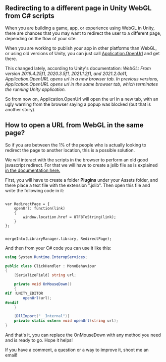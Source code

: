 ## Redirecting to a different page in Unity WebGL from C# scripts

When you are building a game, app, or experience using WebGL in Unity, there are chances that you may want to redirect the user to a different page, depending on the flow of your site.

When you are working to publish your app in other platforms than WebGL, or using old versions of Unity, you can just call <a href="https://docs.unity3d.com/ScriptReference/Application.OpenURL.html" target="_blank">Application.OpenUrl</a> and get there.

This changed lately, according to Unity's documentation: <i>WebGL: From version 2019.4.25f1, 2020.3.5f1, 2021.1.2f1, and 2021.2.0a11, Application.OpenURL opens url in a new browser tab. In previous versions, Application.OpenURL opens url in the same browser tab, which terminates the running Unity application.</i>

So from now on, Application.OpenUrl will open the url in a new tab, with an ugly warning from the browser saying a popup was blocked (but that is another story).

<h2>How to open a URL from WebGL in the same page?</h2>

So if you are between the 1% of the people who is actually looking to redirect the page to another location, this is a possible solution.

We will interact with the scripts in the browser to perform an old good javascript redirect. For that we will have to create a jslib file as is explained <a href="https://docs.unity3d.com/Manual/webgl-interactingwithbrowserscripting.html" target="_blank">in the documentation here.</a>

First, you will have to create a folder <b>Plugins</b> under your Assets folder, and there place a text file with the extension ".jslib". Then open this file and write the following code in it: 

<code>
var RedirectPage = {
    openUrl: function(link)
    {
        window.location.href = UTF8ToString(link);
    }
};

mergeInto(LibraryManager.library, RedirectPage);
</code>

And then from your C# code you can use it like this:

```csharp
using System.Runtime.InteropServices;

public class ClickHandler : MonoBehaviour
{
    [SerializeField] string url;

    private void OnMouseDown()
    {
#if !UNITY_EDITOR
        openUrl(url);
#endif
    }

    [DllImport("__Internal")]
    private static extern void openUrl(string url);
}
```
And that's it, you can replace the OnMouseDown with any method you need and is ready to go. Hope it helps!

If you have a comment, a question or a way to improve it, shoot me an email!
